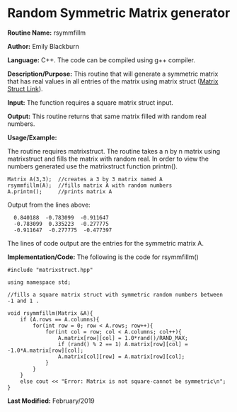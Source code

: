 # Random Symmetric Matrix generator

**Routine Name:**           rsymmfillm

**Author:** Emily Blackburn

**Language:** C++. The code can be compiled using g++ compiler.

**Description/Purpose:** This routine that will generate a symmetric matrix that has real values in all entries of the matrix using matrix struct ([Matrix Struct Link](https://emilyblackb.github.io/math5610/Software_Manual/MatrixStruct)).

**Input:** The function requires a square matrix struct input.

**Output:** This routine returns that same matrix filled with random real numbers.

**Usage/Example:**

The routine requires matrixstruct. The routine takes a n by n matrix using matrixstruct and fills the matrix with random real. In order to view the numbers generated use the matrixstruct function printm(). 

    Matrix A(3,3);  //creates a 3 by 3 matrix named A
    rsymmfillm(A);  //fills matrix A with random numbers
    A.printm();     //prints matrix A
     
Output from the lines above:

      0.840188  -0.783099  -0.911647
      -0.783099  0.335223  -0.277775
      -0.911647  -0.277775  -0.477397

The lines of code output are the entries for the symmetric matrix A.

**Implementation/Code:** The following is the code for rsymmfillm()

    #include "matrixstruct.hpp"

    using namespace std;

    //fills a square matrix struct with symmetric random numbers between -1 and 1 .

    void rsymmfillm(Matrix &A){
        if (A.rows == A.columns){
            for(int row = 0; row < A.rows; row++){
                for(int col = row; col < A.columns; col++){
                    A.matrix[row][col] = 1.0*rand()/RAND_MAX;
                    if (rand() % 2 == 1) A.matrix[row][col] = -1.0*A.matrix[row][col];
                    A.matrix[col][row] = A.matrix[row][col];
                }
            }
        }
        else cout << "Error: Matrix is not square-cannot be symmetric\n";
    }



**Last Modified:** February/2019

